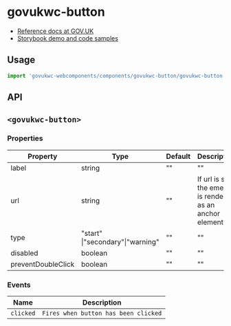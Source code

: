 # govukwc-button

- [Reference docs at GOV.UK](https://design-system.service.gov.uk/components/button/)
- [Storybook demo and code samples](http://tgreyuk.github.io/govuk-webcomponents/storybook/?path=/story/button/)

## Usage

```javascript
import 'govukwc-webcomponents/components/govukwc-button/govukwc-button';
```

## API

## `<govukwc-button>`

### Properties

| Property  |  Type     | Default | Description |
|-----------|-----------|---------|-------------|
| label|string|""|""
| url|string|""|If url is set the ement is rendered as an anchor element
| type|"start"  \|"secondary"\|"warning"|""|""
| disabled|boolean|""|""
| preventDoubleClick|boolean|""|""| 

### Events

| Name  |  Description     |
|-----------|-----------|
| `clicked` | `Fires when button has been clicked` |

